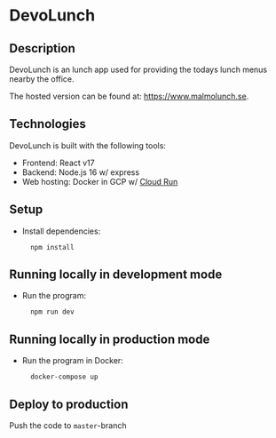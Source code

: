 # DevoLunch

## Description

DevoLunch is an lunch app used for providing the todays lunch menus nearby the office.

The hosted version can be found at: https://www.malmolunch.se.

## Technologies

DevoLunch is built with the following tools:

- Frontend: React v17
- Backend: Node.js 16 w/ express
- Web hosting: Docker in GCP w/ [Cloud Run](https://cloud.google.com/run/docs)

## Setup

- Install dependencies:

        npm install

## Running locally in development mode

- Run the program:

        npm run dev

## Running locally in production mode

- Run the program in Docker:

        docker-compose up

## Deploy to production

Push the code to `master`-branch
